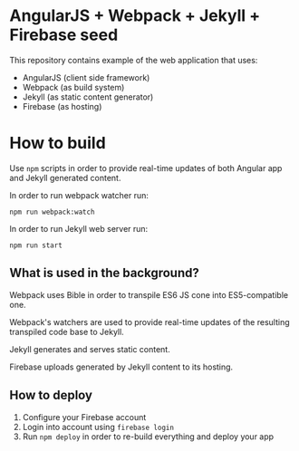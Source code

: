 AngularJS + Webpack + Jekyll + Firebase seed
===========

This repository contains example of the web application that uses:
* AngularJS (client side framework)
* Webpack (as build system)
* Jekyll (as static content generator)
* Firebase (as hosting)

# How to build

Use `npm` scripts in order to provide real-time updates of both Angular app
and Jekyll generated content.

In order to run webpack watcher run:
```
npm run webpack:watch
```

In order to run Jekyll web server run:
```
npm run start
```

## What is used in the background?

Webpack uses Bible in order to transpile ES6 JS cone into ES5-compatible one.

Webpack's watchers are used to provide real-time updates of the resulting transpiled 
code base to Jekyll.

Jekyll generates and serves static content.

Firebase uploads generated by Jekyll content to its hosting.

## How to deploy

1. Configure your Firebase account
2. Login into account using `firebase login`
3. Run `npm deploy` in order to re-build everything and deploy your app